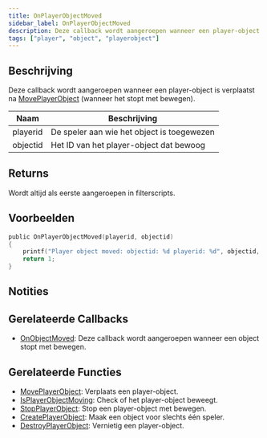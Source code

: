 ```yaml
---
title: OnPlayerObjectMoved
sidebar_label: OnPlayerObjectMoved
description: Deze callback wordt aangeroepen wanneer een player-object is verplaatst na MovePlayerObject (wanneer het stopt met bewegen).
tags: ["player", "object", "playerobject"]
---
```


## Beschrijving

Deze callback wordt aangeroepen wanneer een player-object is verplaatst na [MovePlayerObject](../functions/MovePlayerObject) (wanneer het stopt met bewegen).

| Naam     | Beschrijving                               |
| -------- | ------------------------------------------- |
| playerid | De speler aan wie het object is toegewezen |
| objectid | Het ID van het player-object dat bewoog    |

## Returns

Wordt altijd als eerste aangeroepen in filterscripts.

## Voorbeelden

```c
public OnPlayerObjectMoved(playerid, objectid)
{
    printf("Player object moved: objectid: %d playerid: %d", objectid, playerid);
    return 1;
}
```

## Notities

<TipNPCCallbacks />

## Gerelateerde Callbacks

- [OnObjectMoved](OnObjectMoved): Deze callback wordt aangeroepen wanneer een object stopt met bewegen.

## Gerelateerde Functies

- [MovePlayerObject](../functions/MovePlayerObject): Verplaats een player-object.
- [IsPlayerObjectMoving](../functions/IsPlayerObjectMoving): Check of het player-object beweegt.
- [StopPlayerObject](../functions/StopPlayerObject): Stop een player-object met bewegen.
- [CreatePlayerObject](../functions/CreatePlayerObject): Maak een object voor slechts één speler.
- [DestroyPlayerObject](../functions/DestroyPlayerObject): Vernietig een player-object.



